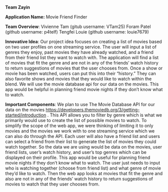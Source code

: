 **Team Zayin**

**Application Name:** Movie Friend Finder

**Team Overview**:
Vivienne Tam (gitub username: VTam25)
Foram Patel (github username: p4telf)
Tengfei Louie (github username: louie7679)

**Innovative Idea**:
Our project idea focuses on creating a list of movies based on two user profiles on one streaming service. The user will input a list of genres they enjoy, past movies they have already watched, and a friend from their friend list they want to watch with. The application will find a list of movies that fit the genre and are not in any of the friends’ watch history to return suggestions of movies that the user chooses from. Once a show or movie has been watched, users can put this into their “history.” They can also favorite shows and movies that they would like to watch within the blend. We will use the movie database api for our data on the movies. This app would be helpful in planning friend movie nights if they don’t know what to watch. 

**Important Components**:
We plan to use The Movie Database API for our data on the movies https://developers.themoviedb.org/3/getting-started/introduction . This API allows you to filter by genre which is what we primarily would use to create the list of possible movies to watch. To simplify the scope of the web app, we were thinking of limiting it to only movies and the movies we work with to one streaming service which we can also do through the API. Each user will also have a friend list and users can select a friend from their list to generate the list of movies they could watch together. So the data we are using would be data on the movies, user friend lists, user’s watch history, and user’s top genres which can be displayed on their profile. This app would be useful for planning friend movie nights if they don’t know what to watch. The user just needs to input who is watching together (choose from friend list) and what genre of movie they’d like to watch. Then the web app looks at movies that fit the genre and also are not in any of the friends’ watch history to return suggestions of movies to watch that they user chooses from.
